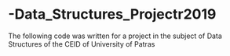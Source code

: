 # -Data_Structures_Projectr2019
The following code was written for a project in the subject of Data Structures of the CEID of University of Patras
